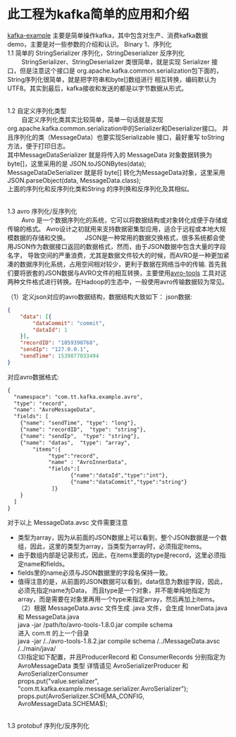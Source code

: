 # 此工程为kafka简单的应用和介绍

[kafka-example](https://github.com/tanjiquan/kafka-application/tree/master/kafka-example/readme.md)
主要是简单操作kafka，其中包含对生产、消费kafka数据demo，主要是对一些参数的介绍和认识。
Binary
1、序列化
<br>1.1 简单的 StringSerializer 序列化，StringDeserializer 反序列化
<br> &emsp;&emsp;  StringSerializer、StringDeserializer 类很简单，就是实现 Serializer 接口，但是注意这个接口是
org.apache.kafka.common.serialization包下面的，String序列化很简单，就是把字符串和byte[]数组进行
相互转换，编码默认为UTF8。其实到最后，kafka接收和发送的都是以字节数据从形式。

<br>1.2 自定义序列化类型
<br> &emsp;&emsp;  自定义序列化类其实比较简单，简单一句话就是实现org.apache.kafka.common.serialization中的Serializer和Deserializer接口。
     并且序列化的类（MessageData）也要实现Serializable 接口，最好重写 toString 方法，便于打印日志。
<br> 其中MessageDataSerializer 就是将传入的 MessageData 对象数据转换为byte[]，这里采用的是  JSON.toJSONBytes(data);
<br> MessageDataDeSerializer 就是将 byte[] 转化为MessageData对象，这里采用JSON.parseObject(data, MessageData.class);
<br> 上面的序列化和反序列化类和String 的序列换和反序列化及其相似。

<br>1.3 avro 序列化/反序列化 <br> 
&emsp;&emsp;  Avro 是一个数据序列化的系统，它可以将数据结构或对象转化成便于存储或传输的格式。
Avro设计之初就用来支持数据密集型应用，适合于远程或本地大规模数据的存储和交换。
&emsp;&emsp;  JSON是一种常用的数据交换格式，很多系统都会使用JSON作为数据接口返回的数据格式，然而，由于JSON数据中包含大量的字段名字，
导致空间的严重浪费，尤其是数据文件较大的时候，而AVRO是一种更加紧凑的数据序列化系统，占用空间相对较少，更利于数据在网络当中的传输.
首先我们要将嵌套的JSON数据与AVRO文件的相互转换，主要使用[avro-tools](http://mirrors.hust.edu.cn/apache/avro/avro-1.8.2/java/)
工具对这两种文件格式进行转换。在Hadoop的生态中，一般使用avro传输数据较为常见。

（1）定义json对应的avro数据结构，数据结构大致如下：
json数据:
```json
{
	"data": [{
		"dataCommit": "commit",
		"dataId": 1
	}],
	"recordID": "1059390768",
	"sendIp": "127.0.0.1",
	"sendTime": 1539877033494
}
```
对应avro数据格式:
```txt
{
  "namespace": "com.tt.kafka.example.avro",
  "type": "record",
  "name": "AvroMessageData",
  "fields": [
    {"name": "sendTime", "type": "long"},
    {"name": "recordID",  "type": "string"},
    {"name": "sendIp",  "type": "string"},
    {"name": "datas",  "type": "array",
        "items":{
             "type":"record",
             "name" : "AvroInnerData",
             "fields":[
                    {"name":"dataId","type":"int"},
                    {"name":"dataCommit","type":"string"}
              ]}
    }
  ]
}
```
对于以上 MessageData.avsc 文件需要注意
* 类型为array，因为从前面的JSON数据上可以看到，整个JSON数据是一个数组，因此，这里的类型为array，当类型为array时，必须指定items。
* 由于数组内部是记录形式，因此，在items里面的type是record，这里必须指定name和fields。
* fields里的name必须与JSON数据里的字段名保持一致。
* 值得注意的是，从前面的JSON数据可以看到，data信息为数组字段，因此，必须先指定name为Data，
而且type是一个对象，并不能单纯地指定为array，而是需要在对象里再用一个type来指定array，然后再加上items。
<br>（2）根据 MessageData.avsc 文件生成 .java 文件，会生成 InnerData.java 和 MessageData.java
<br> java -jar /path/to/avro-tools-1.8.0.jar compile schema <schema file> <destination>
<br> 进入 com.tt 的上一个目录
<br> java -jar /../avro-tools-1.8.2.jar compile schema /../MessageData.avsc  /../main/java/
<br> (3)指定如下配置，并且ProducerRecord 和 ConsumerRecords 分别指定为 AvroMessageData 类型
详情请见 AvroSerializerProducer 和 AvroSerializerConsumer
<br> props.put("value.serializer", "com.tt.kafka.example.message.serializer.AvroSerializer");
<br> props.put(AvroSerializer.SCHEMA_CONFIG, AvroMessageData.SCHEMA$);

<br>1.3  protobuf 序列化/反序列化 <br> 


